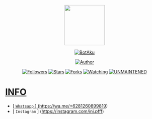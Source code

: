 <p align="center">
<img src="https://raw.githubusercontent.com/X-PrCx12/BotAku/master/media/img/Luffy.png" width="128" height="128"/>
</p>
<p align="center">
<a href="#"><img title="BotAku" src="https://img.shields.io/badge/BotAku-green?colorA=%23ff0000&colorB=%23017e40&style=for-the-badge"></a>
</p>
<p align="center">
<a href="https://github.com/X-PrCx12"><img title="Author" src="https://img.shields.io/badge/Author-X-PrCx12-red.svg?style=for-the-badge&logo=github"></a>
</p>
<p align="center">
<a href="https://github.com/X-PrCx12/followers"><img title="Followers" src="https://img.shields.io/github/followers/X-PrCx12?color=blue&style=flat-square"></a>
<a href="https://github.com/X-PrCx12/BotAku/stargazers/"><img title="Stars" src="https://img.shields.io/github/stars/X-PrCx12/BotAku?color=red&style=flat-square"></a>
<a href="https://github.com/X-PrCx12/BotAku/network/members"><img title="Forks" src="https://img.shields.io/github/forks/X-PrCx12/BotAku?color=red&style=flat-square"></a>
<a href="https://github.com/X-PrCx12/BotAku/watchers"><img title="Watching" src="https://img.shields.io/github/watchers/X-PrCx12/BotAku?label=Watchers&color=blue&style=flat-square"></a>
<a href="#"><img title="UNMAINTENED" src="https://img.shields.io/badge/UNMAINTENED-YES-blue.svg"</a>
</p>

# INFO

* [ `Whatsapp` ]   (https://wa.me/+6281260899819)
* [ `Instagram` ]  (https://instagram.com/ini.pfff)
